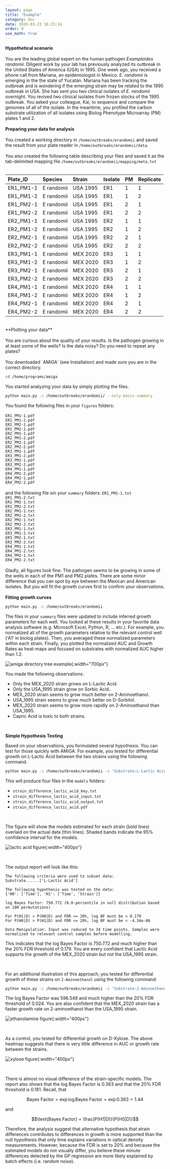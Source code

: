 ```yaml
---
layout: page
title: "Example"
category: doc
date: 2020-03-23 16:23:14
order: 9
use_math: true
---
```


**Hypothetical scenario**
<br /><br/>
You are the leading global expert on the human pathogen *Examploides randomii*. Diligent work by your lab has previously analyzed its outbreak in the United States of America (USA) in 1995. One week ago, you received a phone call from Mariana, an epidemiologist in Mexico. *E. randomii* is emerging in the the state of Yucatán. Mariana has been tracking the outbreak and is wondering if the emerging strain may be related to the 1995 outbreak in USA. She has sent you two clinical isolates of *E. randomii* overnight. You revived two clinical isolates from frozen stocks of the 1995 outbreak. You asked your colleague, Kai, to sequence and compare the genomes of all of the isolate. In the meantime, you profiled the carbon substrate utilization of all isolates using Biolog Phenotype Microarray (PM) plates 1 and 2.
<br /><br/>
**Preparing your data for analysis**
<br /><br/>
You created a working directory in `/home/outbreaks/erandomii` and saved the result from your plate reader in `/home/outbreaks/erandomii/data`.
<br /><br/>
You also created the following table describing your files and saved it as the tab-delimited mapping file `/home/outbreaks/erandomii/mapping/meta.txt`
<br /><br />

|Plate_ID|Species|Strain|Isolate|PM|Replicate|
|:---|:---|:---|:---|:---|:---|
|ER1_PM1-1|E randomii|USA 1995|ER1|1|1|
|ER1_PM1-2|E randomii|USA 1995|ER1|1|2|
|ER1_PM2-1|E randomii|USA 1995|ER1|2|1|
|ER1_PM2-2|E randomii|USA 1995|ER1|2|2|
|ER2_PM1-1|E randomii|USA 1995|ER2|1|1|
|ER2_PM1-2|E randomii|USA 1995|ER2|1|2|
|ER2_PM2-1|E randomii|USA 1995|ER2|2|1|
|ER2_PM2-2|E randomii|USA 1995|ER2|2|2|
|ER3_PM1-1|E randomii|MEX 2020|ER3|1|1|
|ER3_PM1-2|E randomii|MEX 2020|ER3|1|2|
|ER3_PM2-1|E randomii|MEX 2020|ER3|2|1|
|ER3_PM2-2|E randomii|MEX 2020|ER3|2|2|
|ER4_PM1-1|E randomii|MEX 2020|ER4|1|1|
|ER4_PM1-2|E randomii|MEX 2020|ER4|1|2|
|ER4_PM2-1|E randomii|MEX 2020|ER4|2|1|
|ER4_PM2-2|E randomii|MEX 2020|ER4|2|2|

<br />
**Plotting your data**
<br /><br/>
You are curious about the quality of your results. Is the pathogen growing in at least some of the wells? Is the data noisy? Do you need to repeat any plates?
<br /><br/>
You downloaded `AMiGA` (see Installation) and made sure you are in the correct directory.

```bash
cd /home/programs/amiga
```

You started analyzing your data by simply plotting the files.

```bash
python main.py -i /home/outbreaks/erandomii/ --only-basic-summary
```

You found the following files in your `figures` folders:
<br /><br/>
`ER1_PM1-1.pdf`<br/>
`ER1_PM1-2.pdf`<br/>
`ER1_PM2-1.pdf`<br/>
`ER1_PM2-2.pdf`<br/>
`ER2_PM1-1.pdf`<br/>
`ER2_PM1-2.pdf`<br/>
`ER2_PM2-1.pdf`<br/>
`ER2_PM2-2.pdf`<br/>
`ER3_PM1-1.pdf`<br/>
`ER3_PM1-2.pdf`<br/>
`ER3_PM2-1.pdf`<br/>
`ER3_PM2-2.pdf`<br/>
`ER4_PM1-1.pdf`<br/>
`ER4_PM1-2.pdf`<br/>
`ER4_PM2-1.pdf`<br/>
`ER4_PM2-2.pdf`<br/>
<br/>
and the following file sin your `summary` folders:
`ER1_PM1-1.txt`<br/>
`ER1_PM1-2.txt`<br/>
`ER1_PM2-1.txt`<br/>
`ER1_PM2-2.txt`<br/>
`ER2_PM1-1.txt`<br/>
`ER2_PM1-2.txt`<br/>
`ER2_PM2-1.txt`<br/>
`ER2_PM2-2.txt`<br/>
`ER3_PM1-1.txt`<br/>
`ER3_PM1-2.txt`<br/>
`ER3_PM2-1.txt`<br/>
`ER3_PM2-2.txt`<br/>
`ER4_PM1-1.txt`<br/>
`ER4_PM1-2.txt`<br/>
`ER4_PM2-1.txt`<br/>
`ER4_PM2-2.txt`<br/>
<br />
Gladly, all figures look fine. The pathogen seems to be growing in some of the wells in each of the PM1 and PM2 plates. There are some minor difference that you can spot by eye between the Mexican and American isolates. But you will fit the growth curves first to confirm your observations.
<br /><br/>
**Fitting growth curves**

```bash
python main.py -i /home/outbreaks/erandomii
```

The files in your `summary` files were updated to include inferred growth parameters for each well. You looked at these results in your favorite data analysis software (e.g. Microsoft Excel, Python, R, ... etc.). For example, you normalized all of the growth parameters relative to the relevant control well ('A1' in biolog plates). Then, you averaged these normalized parameters within each strain. Finally, you plotted the normalized AUC and Growth Rates  as heat-maps and focused on substrates with normalized AUC higher than 1.2.

![amiga directory tree example](../assets/img/heatmaps.png){:width="700px"}

You made the following observations:

- Only the MEX_2020 strain grows on L-Lactic Acid.
- Only the USA_1995 strain grow on Sorbic Acid..
- MEX_2020 strain seems to grow much better on 2-Aminoethanol.
- USA_1995 strain seems to grow much better on D-Sorbitol.
- MEX_2020 strain seems to grow more rapidly on 2-Aminoethanol than USA_1995.
- Capric Acid is toxic to both strains.

<br />

**Simple Hypothesis Testing**

Based on your observations, you formulated several hypothesis. You can test for those quickly with AMiGA. For example, you tested for differential growth on L-Lactic Acid between the two strains using the following command.

```bash
python main.py -i /home/outbreaks/erandomii -s 'Substrate:L-Lactic Acid' -y 'H0:Time;H1:Time+Strain' -o 'strain_difference_l_lactic_acid' -np 99 -nt 3
```

This will produce four files in the `models` folders:

- `strain_difference_lactic_acid_key.txt`
- `strain_difference_lactic_acid_input.txt`
- `strain_difference_lactic_acid_output.txt`
- `strain_difference_lactic_acid.pdf`

<br />

The figure will show the models estimated for each strain (bold lines) overlaid on the actual data (thin lines). Shaded bands indicate the 95% confidence interval for the models.

![lactic acid figure](../assets/img/strain_difference_l_lactic_acid.png){:width="400px"}

<br />

The output report will look like this:

```
The following criteria were used to subset data:
Substrate......['L-Lactic Acid']

The following hypothesis was tested on the data:
{'H0': ['Time'], 'H1': ['Time', 'Strain']}

log Bayes Factor: 750.772 (0.0-percentile in null distribution based on 100 permutations)

For P(H1|D) > P(H0|D) and FDR <= 20%, log BF must be > 0.179
For P(H0|D) > P(H1|D) and FDR <= 20%, log BF must be < -4.34e-06

Data Manipulation: Input was reduced to 34 time points. Samples were normalized to relevant control samples before modelling.
```

This indicates that the log Bayes Factor is 750.772 and much higher than the 20% FDR threshold of 0.179. You are every confident that Lactic Acid supports the growth of the MEX_2020 strain but not the USA_1995 strain.

<br />

For an additional illustration of this approach, you tested for differential growth of these strains on `2-Aminoethanol` using the following command:

```bash
python main.py -i /home/outbreaks/erandomii -s 'Substrate:2-Aminoethanol' -y 'H0:Time;H1:Time+Strain' -o 'strain_difference_2_aminoethanol' -np 99 -nt 3
```

The log Bayes Factor was 596.548 and much higher than the 20% FDR threshold of 0.024. You are also confident that the MEX_2020 strain has a faster growth rate on 2-aminoethanol than the USA_1995 strain.

![ethanolamine figure](../assets/img/strain_difference_2_aminoethanol.png){:width="400px"}

<br />

As a control, you tested for differential growth on D-Xylose. The above heatmap suggests that there is very little difference in AUC or growth rate between the strains.

![xylose figure](../assets/img/strain_difference_d_xylose.png){:width="400px"}

<br />

There is almost no visual difference of the strain-specific models. The report also shows that the log Bayes Factor is 0.363 and that the 20% FDR threshold is 0.181. Recall, that

$$\text{Bayes Factor} = \exp{\log \text{Bayes Factor}} = \exp{0.363} = 1.44$$

and

$$\text{Bayes Factor} = \frac{P(H1|D)}{P(H0|D)}$$

Therefore, the analysis suggest that alternative hypothesis that strain differences contributes to differences in growth is more supported than the null hypothesis that only time explains variations in optical density measurements. However, because the FDR is set to 20% and because the estimated models do not visually differ, you believe these minute differences detected by the GP regression are more likely explained by batch effects (i.e. random noise).
